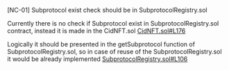 [NC-01] Subprotocol exist check should be in SubprotocolRegistry.sol

Currently there is no check if Subprotocol exist in SubprotocolRegistry.sol contract, instead it is made in the CidNFT.sol
[CidNFT.sol#L176](https://github.com/code-423n4/2023-01-canto-identity/blob/main/src/CidNFT.sol#L176)

Logically it should be presented in the getSubprotocol function of SubprotocolRegistry.sol, so in case of reuse of the SubprotocolRegistry.sol it would be already implemented
[SubprotocolRegistry.sol#L106](https://github.com/code-423n4/2023-01-canto-identity/blob/main/src/SubprotocolRegistry.sol#L106)

